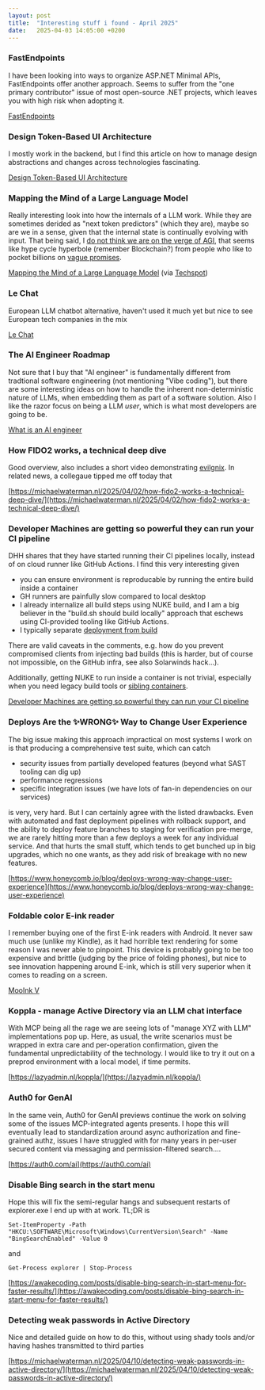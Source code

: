 ```yaml
---
layout: post
title:  "Interesting stuff i found - April 2025"
date:   2025-04-03 14:05:00 +0200
---
```

### FastEndpoints
I have been looking into ways to organize ASP.NET Minimal APIs, FastEndpoints offer another approach. Seems to suffer from the "one primary contributor" issue of most open-source .NET projects, which leaves you with high risk when adopting it.

[FastEndpoints](https://fast-endpoints.com/)

### Design Token-Based UI Architecture 
I mostly work in the backend, but I find this article on how to manage design abstractions and changes across technologies fascinating. 

[Design Token-Based UI Architecture ](https://martinfowler.com/articles/design-token-based-ui-architecture.html)

### Mapping the Mind of a Large Language Model
Really interesting look into how the internals of a LLM work. While they are sometimes derided as "next token predictors" (which they are), maybe so are we in a sense, given that the internal state is continually evolving with input. 
That being said, I [do not think we are on the verge of AGI](https://www.heise.de/en/news/Meta-s-head-of-AI-Yann-LeCun-does-not-believe-in-the-future-of-generative-AI-10276181.html), that seems like hype cycle hyperbole (remember Blockchain?) from people who like to pocket billions on [vague promises](https://pivot-to-ai.com/2025/03/06/ilya-sutskever-ex-openai-gets-2b-funding-not-to-release-anything-until-he-has-super-intelligence/).

[Mapping the Mind of a Large Language Model](https://www.anthropic.com/research/mapping-mind-language-model) (via [Techspot](https://www.techspot.com/news/107347-finally-beginning-understand-how-llms-work-no-they.html))

### Le Chat
European LLM chatbot alternative, haven't used it much yet but nice to see European tech companies in the mix

[Le Chat](https://chat.mistral.ai/chat)

###  The AI Engineer Roadmap
Not sure that I buy that "AI engineer" is fundamentally different from tradtional software engineering (not mentioning "Vibe coding"), but there are some interesting ideas on how to handle the inherent non-deterministic nature of LLMs, when embedding them as part of a software solution. Also I like the razor focus on being a LLM _user_, which is what most developers are going to be.

[What is an AI engineer](https://www.aihero.dev/what-is-an-ai-engineer)

### How FIDO2 works, a technical deep dive
Good overview, also includes a short video demonstrating [evilgnix](https://evilginx.com/). In related news, a collegaue tipped me off today that 

[https://michaelwaterman.nl/2025/04/02/how-fido2-works-a-technical-deep-dive/](https://michaelwaterman.nl/2025/04/02/how-fido2-works-a-technical-deep-dive/)

### Developer Machines are getting so powerful they can run your CI pipeline
DHH shares that they have started running their CI pipelines locally, instead of on cloud runner like GitHub Actions. I find this very interesting given

- you can ensure environment is reproducable by running the entire build inside a container
- GH runners are painfully slow compared to local desktop
- I already internalize all build steps using NUKE build, and I am a big believer in the "build.sh should build locally" approach that eschews using CI-provided tooling like GitHub Actions.
- I typically separate [deployment from build](https://octopus.com/blog/build-your-binaries-once)

There are valid caveats in the comments, e.g. how do you prevent compromised clients from injecting bad builds (this is harder, but of course not impossible, on the GitHub infra, see also Solarwinds hack...).

Additionally, getting NUKE to run inside a container is not trivial, especially when you need legacy build tools or [sibling containers](https://dotnet.testcontainers.org/dind/).

[Developer Machines are getting so powerful they can run your CI pipeline](https://www.linkedin.com/posts/david-heinemeier-hansson-374b18221_developer-machines-are-getting-so-powerful-activity-7316734186025885696-rylA/)

### Deploys Are the ✨WRONG✨ Way to Change User Experience
The big issue making this approach impractical on most systems I work on is that producing a comprehensive test suite, which can catch

- security issues from partially developed features (beyond what SAST tooling can dig up)
- performance regressions
- specific integration issues (we have lots of fan-in dependencies on our services)

is very, very hard. But I can certainly agree with the listed drawbacks. Even with automated and fast deployment pipelines with rollback support, and the ability to deploy feature branches to staging for verification pre-merge, we are rarely hitting more than a few deploys a week for any individual service.
And that hurts the small stuff, which tends to get bunched up in big upgrades, which no one wants, as they add risk of breakage with no new features.

[https://www.honeycomb.io/blog/deploys-wrong-way-change-user-experience](https://www.honeycomb.io/blog/deploys-wrong-way-change-user-experience)

### Foldable color E-ink reader
I remember buying one of the first E-ink readers with Android. It never saw much use (unlike my Kindle), as it had horrible text rendering for some reason I was never able to pinpoint.
This device is probably going to be too expensive and brittle (judging by the price of folding phones), but nice to see innovation happening around E-ink, which is still very superior 
when it comes to reading on a screen.

[MooInk V](https://gizmodo.com/the-first-folding-e-ink-tablet-turns-an-e-reader-into-a-high-end-paperback-2000591230)

### Koppla - manage Active Directory via an LLM chat interface
With MCP being all the rage we are seeing lots of "manage XYZ with LLM" implementations pop up. Here, as usual, the write scenarios must be wrapped in extra care and per-operation confirmation, 
given the fundamental unpredictability of the technology. I would like to try it out on a preprod environment with a local model, if time permits.

[https://lazyadmin.nl/koppla/](https://lazyadmin.nl/koppla/)

### Auth0 for GenAI
In the same vein, Auth0 for GenAI previews continue the work on solving some of the issues MCP-integrated agents presents. I hope this will eventually lead to standardization around 
async authorization and fine-grained authz, issues I have struggled with for many years in per-user secured content via messaging and permission-filtered search....

[https://auth0.com/ai](https://auth0.com/ai)

### Disable Bing search in the start menu
Hope this will fix the semi-regular hangs and subsequent restarts of explorer.exe I end up with at work. TL;DR is 

`Set-ItemProperty -Path "HKCU:\SOFTWARE\Microsoft\Windows\CurrentVersion\Search" -Name "BingSearchEnabled" -Value 0`

and

`Get-Process explorer | Stop-Process`

[https://awakecoding.com/posts/disable-bing-search-in-start-menu-for-faster-results/](https://awakecoding.com/posts/disable-bing-search-in-start-menu-for-faster-results/)

### Detecting weak passwords in Active Directory
Nice and detailed guide on how to do this, without using shady tools and/or having hashes transmitted to third parties

[https://michaelwaterman.nl/2025/04/10/detecting-weak-passwords-in-active-directory/](https://michaelwaterman.nl/2025/04/10/detecting-weak-passwords-in-active-directory/)

